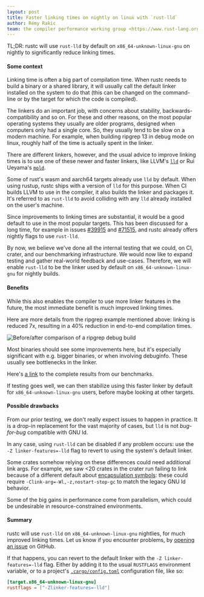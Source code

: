 ```yaml
---
layout: post
title: Faster linking times on nightly on linux with `rust-lld`
author: Rémy Rakic
team: the compiler performance working group <https://www.rust-lang.org/governance/teams/compiler#team-wg-compiler-performance>
---
```


TL;DR: rustc will use `rust-lld` by default on `x86_64-unknown-linux-gnu` on nightly to
significantly reduce linking times.

#### Some context

Linking time is often a big part of compilation time. When rustc needs to build a binary or a shared
library, it will usually call the default linker installed on the system to do that (this can be
changed on the command-line or by the target for which the code is compiled).

The linkers do an important job, with concerns about stability, backwards-compatibility and so on.
For these and other reasons, on the most popular operating systems they usually are older programs,
designed when computers only had a single core. So, they usually tend to be slow on a modern
machine. For example, when building ripgrep 13 in debug mode on linux, roughly half of the time is
actually spent in the linker.

There are different linkers, however, and the usual advice to improve linking times is to use one of
these newer and faster linkers, like LLVM's [`lld`](https://lld.llvm.org/) or Rui Ueyama's
[`mold`](https://github.com/rui314/mold).

Some of rust's wasm and aarch64 targets already use `lld` by default. When using rustup, rustc ships
with a version of `lld` for this purpose. When CI builds LLVM to use in the compiler, it also builds
the linker and packages it. It's referred to as `rust-lld` to avoid colliding with any `lld` already
installed on the user's machine.

Since improvements to linking times are substantial, it would be a good default to use in the most
popular targets. This has been discussed for a long time, for example in issues
[#39915](https://github.com/rust-lang/rust/issues/39915) and
[#71515](https://github.com/rust-lang/rust/issues/71515), and rustc already offers nightly flags to
use `rust-lld`.

By now, we believe we've done all the internal testing that we could, on CI, crater, and our
benchmarking infrastructure. We would now like to expand testing and gather real-world feedback and
use-cases. Therefore, we will enable `rust-lld` to be the linker used by default on
`x86_64-unknown-linux-gnu` for nightly builds.

#### Benefits

While this also enables the compiler to use more linker features in the future, the most immediate
benefit is much improved linking times.

Here are more details from the ripgrep example mentioned above: linking is reduced 7x, resulting in
a 40% reduction in end-to-end compilation times.

![Before/after comparison of a `ripgrep` debug build](../../../../images/2024-05-01-enabling-rust-lld-on-linux/ripgrep-comparison.png)

Most binaries should see some improvements here, but it's especially significant with e.g. bigger
binaries, or when involving debuginfo. These usually see bottlenecks in the linker.

Here's [a
link](https://perf.rust-lang.org/compare.html?start=b3e117044c7f707293edc040edb93e7ec5f7040a&end=baed03c51a68376c1789cc373581eea0daf89967&stat=instructions%3Au&tab=compile)
to the complete results from our benchmarks.

If testing goes well, we can then stabilize using this faster linker by default for
`x86_64-unknown-linux-gnu` users, before maybe looking at other targets.

#### Possible drawbacks

From our prior testing, we don't really expect issues to happen in practice. It is a drop-in
replacement for the vast majority of cases, but `lld` is not _bug-for-bug_ compatible with GNU ld.

In any case, using `rust-lld` can be disabled if any problem occurs: use the `-Z
linker-features=-lld` flag to revert to using the system's default linker.

Some crates somehow relying on these differences could need additional link args. For example, we
saw <20 crates in the crater run failing to link because of a different default about [encapsulation
symbols](https://lld.llvm.org/ELF/start-stop-gc): these could require
`-Clink-arg=-Wl,-z,nostart-stop-gc` to match the legacy GNU ld behavior.

Some of the big gains in performance come from parallelism, which could be undesirable in
resource-constrained environments.

#### Summary

rustc will use `rust-lld` on `x86_64-unknown-linux-gnu` nightlies, for much improved linking times.
Let us know if you encounter problems, by [opening an
issue](https://github.com/rust-lang/rust/issues/new/choose) on GitHub.

If that happens, you can revert to the default linker with the `-Z linker-features=-lld` flag.
Either by adding it to the usual `RUSTFLAGS` environment variable, or to a project's
[`.cargo/config.toml`](https://doc.rust-lang.org/cargo/reference/config.html) configuration file,
like so:

```toml
[target.x86_64-unknown-linux-gnu]
rustflags = ["-Zlinker-features=-lld"]
```
